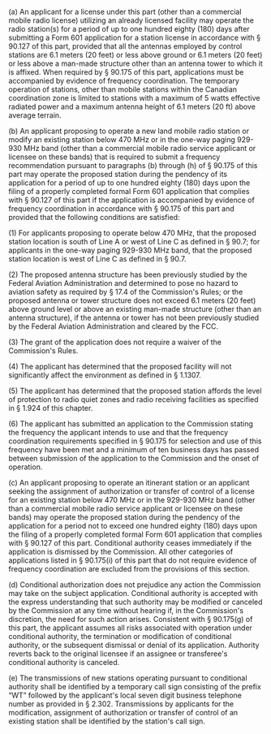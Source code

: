 (a) An applicant for a license under this part (other than a commercial mobile radio license) utilizing an already licensed facility may operate the radio station(s) for a period of up to one hundred eighty (180) days after submitting a Form 601 application for a station license in accordance with § 90.127 of this part, provided that all the antennas employed by control stations are 6.1 meters (20 feet) or less above ground or 6.1 meters (20 feet) or less above a man-made structure other than an antenna tower to which it is affixed. When required by § 90.175 of this part, applications must be accompanied by evidence of frequency coordination. The temporary operation of stations, other than mobile stations within the Canadian coordination zone is limited to stations with a maximum of 5 watts effective radiated power and a maximum antenna height of 6.1 meters (20 ft) above average terrain.

(b) An applicant proposing to operate a new land mobile radio station or modify an existing station below 470 MHz or in the one-way paging 929-930 MHz band (other than a commercial mobile radio service applicant or licensee on these bands) that is required to submit a frequency recommendation pursuant to paragraphs (b) through (h) of § 90.175 of this part may operate the proposed station during the pendency of its application for a period of up to one hundred eighty (180) days upon the filing of a properly completed formal Form 601 application that complies with § 90.127 of this part if the application is accompanied by evidence of frequency coordination in accordance with § 90.175 of this part and provided that the following conditions are satisfied:

(1) For applicants proposing to operate below 470 MHz, that the proposed station location is south of Line A or west of Line C as defined in § 90.7; for applicants in the one-way paging 929-930 MHz band, that the proposed station location is west of Line C as defined in § 90.7.

(2) The proposed antenna structure has been previously studied by the Federal Aviation Administration and determined to pose no hazard to aviation safety as required by § 17.4 of the Commission's Rules; or the proposed antenna or tower structure does not exceed 6.1 meters (20 feet) above ground level or above an existing man-made structure (other than an antenna structure), if the antenna or tower has not been previously studied by the Federal Aviation Administration and cleared by the FCC.
                          

(3) The grant of the application does not require a waiver of the Commission's Rules.

(4) The applicant has determined that the proposed facility will not significantly affect the environment as defined in § 1.1307.

(5) The applicant has determined that the proposed station affords the level of protection to radio quiet zones and radio receiving facilities as specified in § 1.924 of this chapter.

(6) The applicant has submitted an application to the Commission stating the frequency the applicant intends to use and that the frequency coordination requirements specified in § 90.175 for selection and use of this frequency have been met and a minimum of ten business days has passed between submission of the application to the Commission and the onset of operation.

(c) An applicant proposing to operate an itinerant station or an applicant seeking the assignment of authorization or transfer of control of a license for an existing station below 470 MHz or in the 929-930 MHz band (other than a commercial mobile radio service applicant or licensee on these bands) may operate the proposed station during the pendency of the application for a period not to exceed one hundred eighty (180) days upon the filing of a properly completed formal Form 601 application that complies with § 90.127 of this part. Conditional authority ceases immediately if the application is dismissed by the Commission. All other categories of applications listed in § 90.175(i) of this part that do not require evidence of frequency coordination are excluded from the provisions of this section.

(d) Conditional authorization does not prejudice any action the Commission may take on the subject application. Conditional authority is accepted with the express understanding that such authority may be modified or canceled by the Commission at any time without hearing if, in the Commission's discretion, the need for such action arises. Consistent with § 90.175(g) of this part, the applicant assumes all risks associated with operation under conditional authority, the termination or modification of conditional authority, or the subsequent dismissal or denial of its application. Authority reverts back to the original licensee if an assignee or transferee's conditional authority is canceled.

(e) The transmissions of new stations operating pursuant to conditional authority shall be identified by a temporary call sign consisting of the prefix “WT” followed by the applicant's local seven digit business telephone number as provided in § 2.302. Transmissions by applicants for the modification, assignment of authorization or transfer of control of an existing station shall be identified by the station's call sign.

